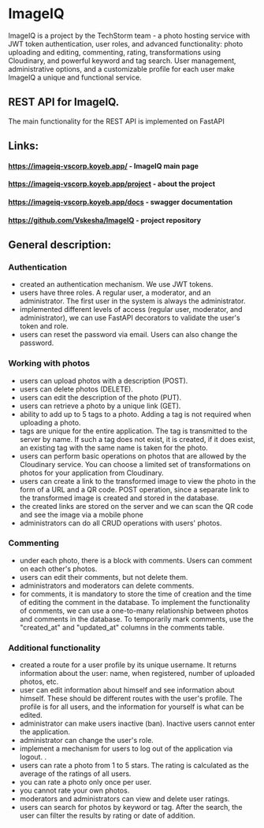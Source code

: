 # ImageIQ
ImageIQ is a project by the TechStorm team - a photo hosting service with JWT token authentication, user roles, and advanced functionality: photo uploading and editing, commenting, rating, transformations using Cloudinary, and powerful keyword and tag search. User management, administrative options, and a customizable profile for each user make ImageIQ a unique and functional service.
## REST API for ImageIQ.
The main functionality for the REST API is implemented on FastAPI

## Links:
#### https://imageiq-vscorp.koyeb.app/ - ImageIQ main page
#### https://imageiq-vscorp.koyeb.app/project - about the project
#### https://imageiq-vscorp.koyeb.app/docs - swagger documentation
#### https://github.com/Vskesha/ImageIQ - project repository
## General description:

### Authentication

- created an authentication mechanism. We use JWT tokens.
- users have three roles. A regular user, a moderator, and an administrator. The first user in the system is always the
  administrator.
- implemented different levels of access (regular user, moderator, and administrator), we can use FastAPI decorators to
  validate the user's token and role.
- users can reset the password via email. Users can also change the password.

### Working with photos

- users can upload photos with a description (POST).
- users can delete photos (DELETE).
- users can edit the description of the photo (PUT).
- users can retrieve a photo by a unique link (GET).
- ability to add up to 5 tags to a photo. Adding a tag is not required when uploading a photo.
- tags are unique for the entire application. The tag is transmitted to the server by name. If such a tag does not
  exist, it is created, if it does exist, an existing tag with the same name is taken for the photo.
- users can perform basic operations on photos that are allowed by the Cloudinary service. You can choose a limited set
  of transformations on photos for your application from Cloudinary.
- users can create a link to the transformed image to view the photo in the form of a URL and a QR code. POST operation,
  since a separate link to the transformed image is created and stored in the database.
- the created links are stored on the server and we can scan the QR code and see the image via a mobile phone
- administrators can do all CRUD operations with users' photos.

### Commenting

- under each photo, there is a block with comments. Users can comment on each other's photos.
- users can edit their comments, but not delete them.
- administrators and moderators can delete comments.
- for comments, it is mandatory to store the time of creation and the time of editing the comment in the database. To
  implement the functionality of comments, we can use a one-to-many relationship between photos and comments in the
  database. To temporarily mark comments, use the "created_at" and "updated_at" columns in the comments table.

### Additional functionality

- created a route for a user profile by its unique username. It returns information about the user: name, when
  registered, number of uploaded photos, etc.
- user can edit information about himself and see information about himself. These should be different routes with the
  user's profile. The profile is for all users, and the information for yourself is what can be edited.
- administrator can make users inactive (ban). Inactive users cannot enter the application.
- administrator can change the user's role.
- implement a mechanism for users to log out of the application via logout. .
- users can rate a photo from 1 to 5 stars. The rating is calculated as the average of the ratings of all users.
- you can rate a photo only once per user.
- you cannot rate your own photos.
- moderators and administrators can view and delete user ratings.
- users can search for photos by keyword or tag. After the search, the user can filter the results by rating or date of
  addition. 
